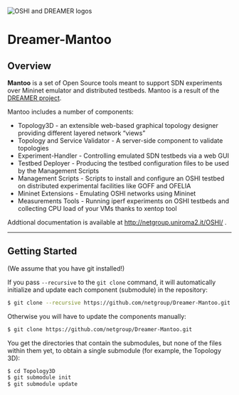 ![OSHI and DREAMER logos](http://netgroup.uniroma2.it/twiki/pub/Oshi/WebHome/dreamer-oshi-logo-github-2.png "http://netgroup.uniroma2.it/OSHI")

Dreamer-Mantoo
===================

Overview
-----------
**Mantoo** is a set of Open Source tools meant to support SDN experiments over Mininet emulator and distributed testbeds. Mantoo is a result of the [DREAMER project](http://netgroup.uniroma2.it/DREAMER/).

Mantoo includes a number of components:  

* Topology3D - an extensible web-based graphical topology designer providing different layered network “views”  
* Topology and Service Validator - A server-side component to validate topologies 
* Experiment-Handler - Controlling emulated SDN testbeds via a web GUI
* Testbed Deployer - Producing the testbed configuration files to be used by the Management Scripts
* Management Scripts - Scripts to install and configure an OSHI testbed on distributed experimental facilities like GOFF and OFELIA  
* Mininet Extensions - Emulating OSHI networks using Mininet
* Measurements Tools - Running iperf experiments on OSHI testbeds and collecting CPU load of your VMs thanks to xentop tool  

Addtional documentation is available at http://netgroup.uniroma2.it/OSHI/ .

----------------------------------
Getting Started
---------------------

(We assume that you have git installed!)

If you pass ```--recursive``` to the ```git clone``` command, it will automatically initialize and update each component (submodule) in the repository:

```sh
$ git clone --recursive https://github.com/netgroup/Dreamer-Mantoo.git
```
Otherwise you will have to update the components manually:

```sh
$ git clone https://github.com/netgroup/Dreamer-Mantoo.git
```
You get the directories that contain the submodules, but none of the files within them yet, to obtain a single submodule  (for example, the Topology 3D):
```sh
$ cd Topology3D
$ git submodule init
$ git submodule update
```
